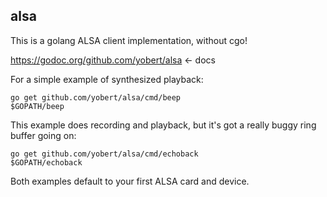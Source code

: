 alsa
----

This is a golang ALSA client implementation, without cgo!

https://godoc.org/github.com/yobert/alsa <- docs

For a simple example of synthesized playback:

    go get github.com/yobert/alsa/cmd/beep
    $GOPATH/beep
    
This example does recording and playback, but it's got a really
buggy ring buffer going on:

    go get github.com/yobert/alsa/cmd/echoback
    $GOPATH/echoback

Both examples default to your first ALSA card and device.
